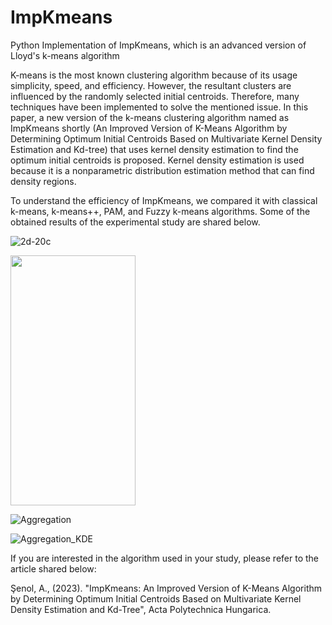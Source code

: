 # ImpKmeans
Python Implementation of ImpKmeans, which is an advanced version of Lloyd's k-means algorithm

K-means is the most known clustering algorithm because of its usage simplicity, speed, and efficiency. However, the resultant clusters are influenced by the randomly selected initial centroids. Therefore, many techniques have been implemented to solve the mentioned issue. In this paper, a new version of the k-means clustering algorithm named as ImpKmeans shortly (An Improved Version of K-Means Algorithm by Determining Optimum Initial Centroids Based on Multivariate Kernel Density Estimation and Kd-tree) that uses kernel density estimation to find the optimum initial centroids is proposed. Kernel density estimation is used because it is a nonparametric distribution estimation method that can find density regions.

To understand the efficiency of ImpKmeans, we compared it with classical k-means, k-means++, PAM, and Fuzzy k-means algorithms. Some of the obtained results of the experimental study are shared below. 

![2d-20c](https://github.com/senolali/ImpKmeans/assets/72247990/f373465b-93ae-4819-9350-2196d8248488)


<img src="https://github.com/senolali/ImpKmeans/Datasets/2d-20c_KDE.png" data-canonical-src="https://github.com/senolali/ImpKmeans/Datasets/2d-20c_KDE.png" width="200" height="400" />

![Aggregation](https://github.com/senolali/ImpKmeans/assets/72247990/d45ea3f9-06b4-4c99-912a-753d83592167)

![Aggregation_KDE](https://github.com/senolali/ImpKmeans/assets/72247990/b55c0edf-8818-4d87-b3a0-3bee369df75a)

If you are interested in the algorithm used in your study, please refer to the article shared below:

Şenol, A., (2023). "ImpKmeans: An Improved Version of K-Means Algorithm by Determining Optimum Initial Centroids Based on Multivariate Kernel Density Estimation and Kd-Tree", Acta Polytechnica Hungarica.

